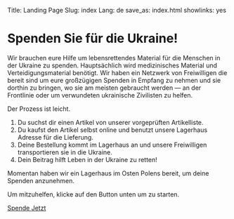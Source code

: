 Title: Landing Page
Slug: index
Lang: de
save_as: index.html
showlinks: yes

# Spenden Sie für die Ukraine!

Wir brauchen eure Hilfe um lebensrettendes Material für die Menschen in der Ukraine zu spenden. Hauptsächlich wird medizinisches Material und Verteidigungsmaterial benötigt.
Wir haben ein Netzwerk von Freiwilligen die bereit sind um eure großzügigen Spenden in Empfang zu nehmen und sie dorthin zu bringen, wo sie am meisten gebraucht werden &mdash; an der Frontlinie oder um verwundeten ukrainische Zivilisten zu helfen.

Der Prozess ist leicht.

1. Du suchst dir einen Artikel von unserer vorgeprüften Artikelliste.
2. Du kaufst den Artikel selbst online und benutzt unsere Lagerhaus Adresse für die Lieferung.
3. Deine Bestellung kommt im Lagerhaus an und unsere Freiwilligen transportieren sie in die Ukraine.
4. Dein Beitrag hilft Leben in der Ukraine zu retten!


Momentan haben wir ein Lagerhaus im Osten Polens bereit, um deine Spenden anzunehmen.

Um mitzuhelfen, klicke auf den Button unten um zu starten.

<p class="direction">
	<a href="/request/">Spende Jetzt</a>
</p>